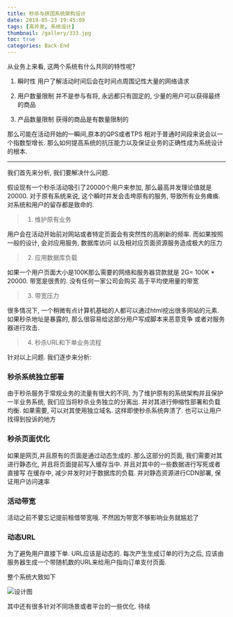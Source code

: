 ```yaml
---
title: 秒杀与拼团系统架构设计
date: 2019-05-23 19:45:09
tags: [高并发, 系统设计]
thumbnail: /gallery/333.jpg
toc: true
categories: Back-End
---
```



从业务上来看, 这两个系统有什么共同的特性呢?

1. 瞬时性
    用户了解活动时间后会在时间点周围记性大量的网络请求
2. 用户数量限制
    并不是参与有将, 永远都只有固定的, 少量的用户可以获得最终的商品
3. 产品数量限制
    获得的商品是有数量限制的

    <!-- more -->

那么可能在活动开始的一瞬间,原本的QPS或者TPS 相对于普通时间段来说会以一个指数型增长.
那么如何提高系统的抗压能力以及保证业务的正确性成为系统设计的根本.

***
我们首先来分析, 我们要解决什么问题.

假设现有一个秒杀活动吸引了20000个用户来参加, 那么最高并发理论值就是20000.
对于原有系统来说, 这个瞬时并发会击垮原有的服务, 导致所有业务瘫痪. 对系统和用户的留存都是致命的.

> 1. 维护原有业务

用户会在活动开始前对网站或者特定页面会有突然性的高刷新的频率. 而如果按照一般的设计, 会对应用服务, 数据库访问
以及相对应页面资源服务造成极大的压力

> 2. 应用数据库负载

如果一个用户页面大小是100K那么需要的网络和服务器贷款就是 2G= 100K * 20000. 带宽是很贵的. 没有任何一家公司会购买
高于平均使用量的带宽

> 3. 带宽压力

很多情况下, 一个稍微有点计算机基础的人都可以通过html挖出很多网站的元素. 如果秒杀地址是暴露的, 那么很容易给这部分用户写成脚本来恶意竞争
或者对服务器进行攻击.

> 4. 秒杀URL和下单业务流程


针对以上问题. 我们逐步来分析:

### 秒杀系统独立部署

由于秒杀服务于常规业务的流量有很大的不同, 为了维护原有的系统架构并且保护一半业务系统, 我们应当将秒杀业务独立的分离出. 并对其进行伸缩性部署和负载均衡.
如果需要, 可以对其使用独立域名. 这样即使秒杀系统奔溃了. 也可以让用户找得到投诉的地方

### 秒杀页面优化

如果是网页,并且原有的页面是通过动态生成的. 那么这部分的页面, 我们需要对其进行静态化, 并且将页面提前写入缓存当中. 并且对其中的一些数据进行写死或者直接写
在缓存中, 减少并发时对于数据库的负载. 并对静态资源进行CDN部署, 保证用户访问速率

### 活动带宽

活动之前不要忘记提前租借带宽哦. 不然因为带宽不够影响业务就尴尬了

### 动态URL

为了避免用户直接下单. URL应该是动态的. 每次产生生成订单的行为之后, 应该由服务器生成一个带随机数的URL来给用户指向订单支付页面.

整个系统大致如下

![设计图](2.png)

其中还有很多针对不同场景或者平台的一些优化. 待续